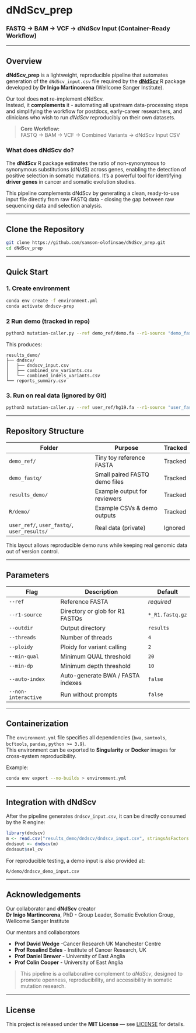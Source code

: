 # dNdScv_prep

### FASTQ → BAM → VCF → dNdScv Input (Container-Ready Workflow)

---

## Overview

**dNdScv_prep** is a lightweight, reproducible pipeline that automates generation of the `dNdScv_input.csv` file required by the [**dNdScv**](https://github.com/im3sanger/dndscv) R package developed by **Dr Inigo Martincorena** (Wellcome Sanger Institute).

Our tool does **not** re-implement dNdScv.  
Instead, it **complements** it - automating all upstream data-processing steps and simplifying the workflow for postdocs, early-career researchers, and clinicians who wish to run *dNdScv* reproducibly on their own datasets.

> **Core Workflow:**  
> FASTQ → BAM → VCF → Combined Variants → dNdScv Input CSV

### What does dNdScv do?
The **dNdScv** R package estimates the ratio of non-synonymous to synonymous substitutions (dN/dS) across genes, enabling the detection of positive selection in somatic mutations. It’s a powerful tool for identifying **driver genes** in cancer and somatic evolution studies.

This pipeline complements dNdScv by generating a clean, ready-to-use input file directly from raw FASTQ data - closing the gap between raw sequencing data and selection analysis.

---

## Clone the Repository

```bash
git clone https://github.com/samson-olofinsae/dNdScv_prep.git
cd dNdScv_prep
```

---

## Quick Start

### 1. Create environment
```bash
conda env create -f environment.yml
conda activate dndscv-prep
```

### 2 Run demo (tracked in repo)
```bash
python3 mutation-caller.py --ref demo_ref/demo.fa --r1-source "demo_fastq/*_R1.fastq.gz" --outdir results_demo --threads 4 --ploidy 2 --min-qual 20 --min-dp 10 --auto-index
```

This produces:
```
results_demo/
├── dndscv/
│   ├── dndscv_input.csv
│   ├── combined_snv_variants.csv
│   └── combined_indels_variants.csv
└── reports_summary.csv
```

### 3. Run on real data (ignored by Git)
```bash
python3 mutation-caller.py --ref user_ref/hg19.fa --r1-source "user_fastq/*_R1.fastq.gz" --outdir user_results --threads 8 --ploidy 2 --min-qual 20 --min-dp 10 --auto-index
```

---

## Repository Structure

| Folder | Purpose | Tracked |
|---------|----------|---------|
| `demo_ref/` | Tiny toy reference FASTA | Tracked |
| `demo_fastq/` | Small paired FASTQ demo files | Tracked |
| `results_demo/` | Example output for reviewers | Tracked |
| `R/demo/` | Example CSVs & demo outputs | Tracked |
| `user_ref/`, `user_fastq/`, `user_results/` | Real data (private) | Ignored |

This layout allows reproducible demo runs while keeping real genomic data out of version control.

---

## Parameters

| Flag | Description | Default |
|------|--------------|----------|
| `--ref` | Reference FASTA | *required* |
| `--r1-source` | Directory or glob for R1 FASTQs | `*_R1.fastq.gz` |
| `--outdir` | Output directory | `results` |
| `--threads` | Number of threads | `4` |
| `--ploidy` | Ploidy for variant calling | `2` |
| `--min-qual` | Minimum QUAL threshold | `20` |
| `--min-dp` | Minimum depth threshold | `10` |
| `--auto-index` | Auto-generate BWA / FASTA indexes | `false` |
| `--non-interactive` | Run without prompts | `false` |

---

## Containerization

The `environment.yml` file specifies all dependencies (`bwa`, `samtools`, `bcftools`, `pandas`, `python >= 3.9`).  
This environment can be exported to **Singularity** or **Docker** images for cross-system reproducibility.

Example:
```bash
conda env export --no-builds > environment.yml
```

---

## Integration with dNdScv

After the pipeline generates `dndscv_input.csv`, it can be directly consumed by the R engine:

```r
library(dndscv)
m <- read.csv("results_demo/dndscv/dndscv_input.csv", stringsAsFactors = FALSE)
dndsout <- dndscv(m)
dndsout$sel_cv
```

For reproducible testing, a demo input is also provided at:
```
R/demo/dndscv_demo_input.csv
```

---

## Acknowledgements

Our collaborator and **dNdScv** creator  
**Dr Inigo Martincorena**, PhD - Group Leader, Somatic Evolution Group, Wellcome Sanger Institute  

Our mentors and collaborators  
- **Prof David Wedge**  -Cancer Research UK Manchester Centre  
- **Prof Rosalind Eeles** - Institute of Cancer Research, UK  
- **Prof Daniel Brewer** - University of East Anglia  
- **Prof Colin Cooper** - University of East Anglia  

> This pipeline is a collaborative complement to *dNdScv*, designed to promote openness, reproducibility, and accessibility in somatic mutation research.

---

## License

This project is released under the **MIT License** — see [LICENSE](./LICENSE) for details.
